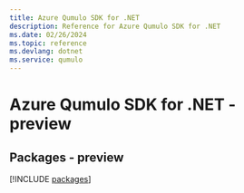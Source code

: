 ```yaml
---
title: Azure Qumulo SDK for .NET
description: Reference for Azure Qumulo SDK for .NET
ms.date: 02/26/2024
ms.topic: reference
ms.devlang: dotnet
ms.service: qumulo
---
```

# Azure Qumulo SDK for .NET - preview
## Packages - preview
[!INCLUDE [packages](qumulo-index.md)]